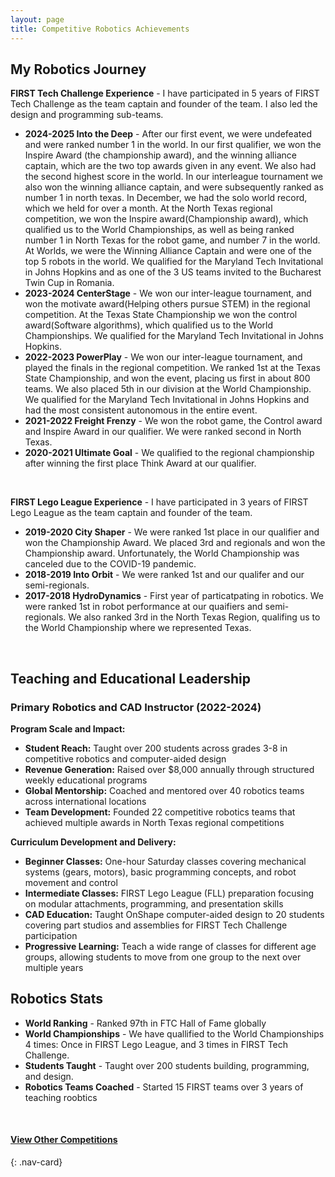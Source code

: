 ```yaml
---
layout: page
title: Competitive Robotics Achievements
---
```


## My Robotics Journey

**FIRST Tech Challenge Experience** - I have participated in 5 years of FIRST Tech Challenge as the team captain and founder of the team. I also led the design and programming sub-teams.
- **2024-2025 Into the Deep** - After our first event, we were undefeated and were ranked number 1 in the world. In our first qualifier, we won the Inspire Award (the championship award), and the winning alliance captain, which are the two top awards given in any event. We also had the second highest score in the world. In our interleague tournament we also won the winning alliance captain, and were subsequently ranked as number 1 in north texas. In December, we had the solo world record, which we held for over a month. At the North Texas regional competition, we won the Inspire award(Championship award), which qualified us to the World Championships, as well as being ranked number 1 in North Texas for the robot game, and number 7 in the world. At Worlds, we were the Winning Alliance Captain and were one of the top 5 robots in the world. We qualified for the Maryland Tech Invitational in Johns Hopkins and as one of the 3 US teams invited to the Bucharest Twin Cup in Romania. 
- **2023-2024 CenterStage** - We won our inter-league tournament, and won the motivate award(Helping others pursue STEM) in the regional competition. At the Texas State Championship we won the control award(Software algorithms), which qualified us to the World Championships. We qualified for the Maryland Tech Invitational in Johns Hopkins. 
- **2022-2023 PowerPlay** - We won our inter-league tournament, and played the finals in the regional competition. We ranked 1st at the Texas State Championship, and won the event, placing us first in about 800 teams. We also placed 5th in our division at the World Championship. We qualified for the Maryland Tech Invitational in Johns Hopkins and had the most consistent autonomous in the entire event.  
- **2021-2022 Freight Frenzy** - We won the robot game, the Control award and Inspire Award in our qualifier. We were ranked second in North Texas. 
- **2020-2021 Ultimate Goal** - We qualified to the regional championship after winning the first place Think Award at our qualifier. 

<br>

**FIRST Lego League Experience** - I have participated in 3 years of FIRST Lego League as the team captain and founder of the team. 
- **2019-2020 City Shaper** - We were ranked 1st place in our qualifier and won the Championship Award. We placed 3rd and regionals and won the Championship award. Unfortunately, the World Championship was canceled due to the COVID-19 pandemic.
- **2018-2019 Into Orbit** - We were ranked 1st and our qualifer and our semi-regionals.
- **2017-2018 HydroDynamics** - First year of particatpating in robotics. We were ranked 1st in robot performance at our quaifiers and semi-regionals. We also ranked 3rd in the North Texas Region, qualifing us to the World Championship where we represented Texas. 

<br>

## Teaching and Educational Leadership

### Primary Robotics and CAD Instructor (2022-2024)

**Program Scale and Impact:**
- **Student Reach:** Taught over 200 students across grades 3-8 in competitive robotics and computer-aided design
- **Revenue Generation:** Raised over $8,000 annually through structured weekly educational programs
- **Global Mentorship:** Coached and mentored over 40 robotics teams across international locations
- **Team Development:** Founded 22 competitive robotics teams that achieved multiple awards in North Texas regional competitions

**Curriculum Development and Delivery:**
- **Beginner Classes:** One-hour Saturday classes covering mechanical systems (gears, motors), basic programming concepts, and robot movement and control
- **Intermediate Classes:** FIRST Lego League (FLL) preparation focusing on modular attachments, programming, and presentation skills
- **CAD Education:** Taught OnShape computer-aided design to 20 students covering part studios and assemblies for FIRST Tech Challenge participation
- **Progressive Learning:** Teach a wide range of classes for different age groups, allowing students to move from one group to the next over multiple years

## Robotics Stats
- **World Ranking** - Ranked 97th in FTC Hall of Fame globally
- **World Championships** - We have quallified to the World Championships 4 times: Once in FIRST Lego League, and 3 times in FIRST Tech Challenge.
- **Students Taught** - Taught over 200 students building, programming, and design.
- **Robotics Teams Coached** - Started 15 FIRST teams over 3 years of teaching roobtics

<br>

#### [View Other Competitions](competitions.md)
{: .nav-card}
